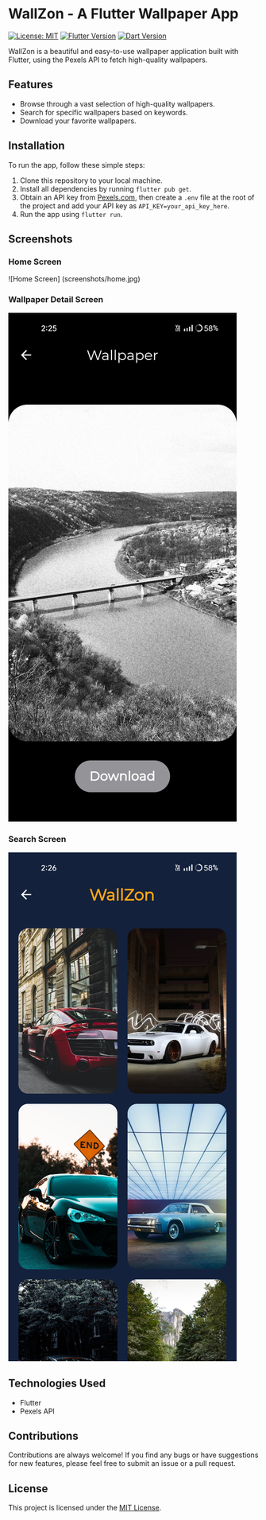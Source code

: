 # WallZon - A Flutter Wallpaper App

[![License: MIT](https://img.shields.io/badge/License-MIT-yellow.svg)](https://opensource.org/licenses/MIT)
[![Flutter Version](https://img.shields.io/badge/flutter-3.7.3-blue.svg)](https://flutter.dev/docs/development/tools/sdk/releases?tab=macos)
[![Dart Version](https://img.shields.io/badge/dart-2.19.2-blue.svg)](https://dart.dev/)

WallZon is a beautiful and easy-to-use wallpaper application built with Flutter, using the Pexels API to fetch high-quality wallpapers.

## Features

- Browse through a vast selection of high-quality wallpapers.
- Search for specific wallpapers based on keywords.
- Download your favorite wallpapers.

## Installation

To run the app, follow these simple steps:

1. Clone this repository to your local machine.
2. Install all dependencies by running `flutter pub get`.
3. Obtain an API key from [Pexels.com](https://www.pexels.com/api/), then create a `.env` file at the root of the project and add your API key as `API_KEY=your_api_key_here`.
4. Run the app using `flutter run`.

## Screenshots

### Home Screen

![Home Screen] (screenshots/home.jpg)

### Wallpaper Detail Screen

![Wallpaper Detail Screen](screenshots/detail.jpg)

### Search Screen

![Search Screen](screenshots/search.jpg)

## Technologies Used

- Flutter
- Pexels API

## Contributions

Contributions are always welcome! If you find any bugs or have suggestions for new features, please feel free to submit an issue or a pull request.

## License

This project is licensed under the [MIT License](LICENSE).